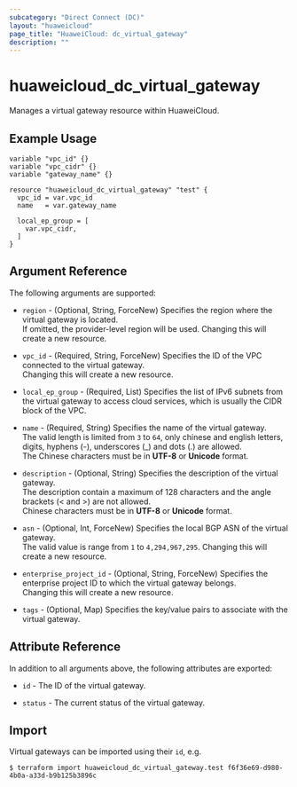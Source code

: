 ```yaml
---
subcategory: "Direct Connect (DC)"
layout: "huaweicloud"
page_title: "HuaweiCloud: dc_virtual_gateway"
description: ""
---
```


# huaweicloud_dc_virtual_gateway

Manages a virtual gateway resource within HuaweiCloud.

## Example Usage

```hcl
variable "vpc_id" {}
variable "vpc_cidr" {}
variable "gateway_name" {}

resource "huaweicloud_dc_virtual_gateway" "test" {
  vpc_id = var.vpc_id
  name   = var.gateway_name

  local_ep_group = [
    var.vpc_cidr,
  ]
}
```

## Argument Reference

The following arguments are supported:

* `region` - (Optional, String, ForceNew) Specifies the region where the virtual gateway is located.  
  If omitted, the provider-level region will be used. Changing this will create a new resource.

* `vpc_id` - (Required, String, ForceNew) Specifies the ID of the VPC connected to the virtual gateway.  
  Changing this will create a new resource.

* `local_ep_group` - (Required, List) Specifies the list of IPv6 subnets from the virtual gateway to access cloud
  services, which is usually the CIDR block of the VPC.

* `name` - (Required, String) Specifies the name of the virtual gateway.  
  The valid length is limited from `3` to `64`, only chinese and english letters, digits, hyphens (-), underscores (_)
  and dots (.) are allowed.  
  The Chinese characters must be in **UTF-8** or **Unicode** format.

* `description` - (Optional, String) Specifies the description of the virtual gateway.  
  The description contain a maximum of 128 characters and the angle brackets (< and >) are not allowed.  
  Chinese characters must be in **UTF-8** or **Unicode** format.

* `asn` - (Optional, Int, ForceNew) Specifies the local BGP ASN of the virtual gateway.  
  The valid value is range from `1` to `4,294,967,295`.
  Changing this will create a new resource.

* `enterprise_project_id` - (Optional, String, ForceNew) Specifies the enterprise project ID to which the virtual
  gateway belongs.  
  Changing this will create a new resource.

* `tags` - (Optional, Map) Specifies the key/value pairs to associate with the virtual gateway.

## Attribute Reference

In addition to all arguments above, the following attributes are exported:

* `id` - The ID of the virtual gateway.

* `status` - The current status of the virtual gateway.

## Import

Virtual gateways can be imported using their `id`, e.g.

```shell
$ terraform import huaweicloud_dc_virtual_gateway.test f6f36e69-d980-4b0a-a33d-b9b125b3896c
```
